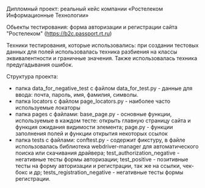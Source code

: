 Дипломный проект: реальный кейс компании «Ростелеком Информационные Технологии»

Обьекты тестирования: форма авторизации и регистрации сайта "Ростелеком" (https://b2c.passport.rt.ru)

Техники тестирования, которые использовались:
при создании тестовых данных для полей использовалась техника разбиения на классы эквивалентности и граничные значения. Также использовалась техника предугадывания ошибок.

Структура проекта:
- папка data_for_negative_test с файлом data_for_test.py -  данные для ввода: почта, пароль, имя, фамилия, символы.
- папка locators с файлом page_locators.py - наиболее часто используемые локаторы
- папка pages с файлами: base_page.py - основные функции, используемые в каждом тесте: открыть главную страницу сайта и функция ожидания видимости элемента; page.py - функции заполнения полей и функции открытия некоторых ссылок
- папка tests с файлами: conftest.py - содержит фикстуру, в файле использовалась библиотека webdriver-manager для автоматического поиска или скачивания драйвера; test_authorization_negative - негативные тесты формы авторизации; test_positive - позитивные тесты на форму авторизации и регистрации, так же на ссылки, чек-бокс и др; tests_registration_negative - негативные тесты формы регистрации.
